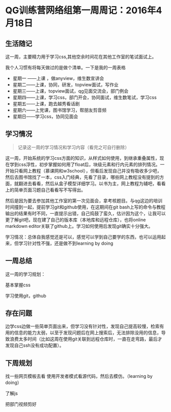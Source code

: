 # QG训练营网络组第一周周记：2016年4月18日


## 生活随记

这一周，主要精力用于学习css,其他空余时间花在其他工作室的笔试面试上。

我个人习惯有将每天做过的是做个清单。一下是我的一周表格

* 星期一 ——上课 ，做anyview，维生数宣讲会
* 星期二——上课，协同，研发，topview面试，写作业
* 星期三——上课，topview面试，qg见面交流会，部门例会
* 星期四——上课，学习css，部门开会，协同面试，维生数笔试，学习css
* 星期五——上课，跑去越秀看话剧
* 星期六——上党课，图书馆学习，帮朋友剪音频
* 星期日——学习css，协同见面会
## 学习情况
> 记录这一周的学习情况和学习内容（看完之可自行删除）

这一周，开始系统的学习css方面的知识，从样式如何使用，到继承重叠属性，现在学到css浮性，初步掌握如何用了float后，块级元素和行内元素的排列情况。一开始只看网上教程（慕课网和w3school），但看后发现自己并没有吸收多少吧，然后去图书馆找了一本，css入门经典，先看了目录，哪些网上教程没有提到的方面，就翻进去看看，然后从盒子模型详细学习。以书为主，网上教程为辅吧，看看上的简单页面习题自己看看写不写得出。

然后是因为要去参加其他工作室的第一次见面会，拿考核题目。与qg这边的培训时间撞到一起，提前学习git和github使用，在这期间在git bash上写的命令与教程输出的结果有时不同，一直提示出错，自己捣鼓了蛮久，估计因为这个，让我可以更了解git吧，现在建了自己的版本库（本地库和远程仓库），也将online markdown editor关联了github上。学习如何使用后发现git确实十分强大。

学习情况：总体自我感觉还是可以，感觉可以学到自己要学的东西，也可以运用起来，但学习针对性不强，还是做不到learning by doing

## 一周总结

这一周的学习规划：

基本掌握css

学习使用git，github

## 存在问题


边学css边做一些简单页面出来，但学习没有针对性，发现自己提高较慢，检索有用的信息的能力太弱，以至于发现问题后在网上搜索后，无法排除没用的信息，导致浪费太多时间（比如这周在使用git关联到远程仓库时，一直在走弯路，最后才发现自己ssh没有成功配置）。

## 下周规划

找一些网页模板去看 使用开发者模式看源代码，然后去模仿。（learning by doing）

了解js

把部门视频剪好